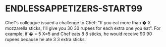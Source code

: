 # ENDLESSAPPETIZERS-START99
Chef's colleague issued a challenge to Chef: "If you eat more than  � X mozzarella sticks, I'll give you  30 30 rupees for each extra one you eat". For example, if  � = 5 X=5 and Chef eats  8 8 sticks, he would receive  90 90 rupees because he ate  3 3 extra sticks.
